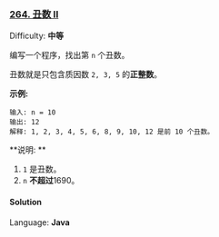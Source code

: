 ### [264\. 丑数 II](https://leetcode-cn.com/problems/ugly-number-ii/)

Difficulty: **中等**


编写一个程序，找出第 `n` 个丑数。

丑数就是只包含质因数 `2, 3, 5` 的**正整数**。

**示例:**

```
输入: n = 10
输出: 12
解释: 1, 2, 3, 4, 5, 6, 8, 9, 10, 12 是前 10 个丑数。
```

**说明: ** 

1.  `1` 是丑数。
2.  `n` **不超过**1690。


#### Solution

Language: **Java**

```java
​
```